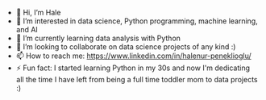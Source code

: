 - 👋 Hi, I’m Hale
- 👀 I’m interested in data science, Python programming, machine learning, and AI
- 🌱 I’m currently learning data analysis with Python
- 💞️ I’m looking to collaborate on data science projects of any kind :)
- 📫 How to reach me: https://www.linkedin.com/in/halenur-peneklioglu/
- ⚡ Fun fact: I started learning Python in my 30s and now I'm dedicating all the time I have left from being a full time toddler mom to data projects :)

<!---
halepeneklioglu/halepeneklioglu is a ✨ special ✨ repository because its `README.md` (this file) appears on your GitHub profile.
You can click the Preview link to take a look at your changes.
--->

